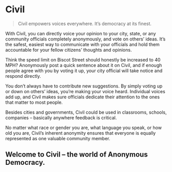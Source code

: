 # Civil

> Civil empowers voices everywhere. It’s democracy at its finest.

With Civil, you can directly voice your opinion to your city, state, or any community officials completely anonymously, and vote on others’ ideas. It’s the safest, easiest way to communicate with your officials and hold them accountable for your fellow citizens’ thoughts and opinions.

Think the speed limit on Biscot Street should honestly be increased to 40 MPH? Anonymously post a quick sentence about it on Civil, and if enough people agree with you by voting it up, your city official will take notice and respond directly.

You don’t always have to contribute new suggestions. By simply voting up or down on others’ ideas, you’re making your voice heard. Individual voices add up, and Civil makes sure officials dedicate their attention to the ones that matter to most people.

Besides cities and governments, Civil could be used in classrooms, schools, companies – basically anywhere feedback is critical.

No matter what race or gender you are, what language you speak, or how old you are, Civil’s inherent anonymity ensures that everyone is equally represented as one valuable community member.

## Welcome to Civil – the world of Anonymous Democracy.
